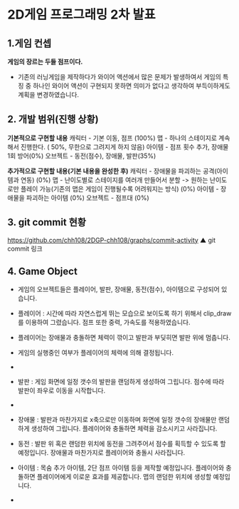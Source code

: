 ﻿# 2D게임 프로그래밍 2차 발표

## 1.게임 컨셉

**게임의 장르는 두들 점프이다.**
- 기존의 러닝게임을 제작하다가 와이어 액션에서 많은 문제가 발생하여서 게임의 특징 중 하나인 와이어 액션이 구현되지 못하면 의미가 없다고 생각하여 부득이하게도 계획을 변경하였습니다.

## 2. 개발 범위(진행 상황)
**기본적으로 구현할 내용**
캐릭터 - 기본 이동, 점프 (100%)
맵 - 하나의 스테이지로 계속해서 진행한다. ( 50%, 무한으로 그려지게 하지 않음)
아이템 - 점프 횟수 추가, 장애물 1회 방어(0%)
오브젝트 - 동전(점수), 장애물, 발판(35%)

**추가적으로 구현할 내용(기본 내용을 완성한 후)**
캐릭터 - 장애물을 파괴하는 공격(아이템과 연동) (0%)
맵 - 난이도별로 스테이지를 여러개 만들어서 분할 -> 원하는 난이도로만 플레이 가능(기존의 맵은 게임이 진행될수록 어려워지는 방식) (0%)
아이템 - 장애물을 파괴하는 아이템 (0%)
오브젝트 - 점프대 (0%)

## 3. git commit 현황
https://github.com/chh108/2DGP-chh108/graphs/commit-activity
▲ git commit 링크

## 4. Game Object
- 게임의 오브젝트들은 플레이어, 발판, 장애물, 동전(점수), 아이템으로 구성되어 있습니다.

 - 플레이어 : 시간에 따라 자연스럽게 뛰는 모습으로 보이도록 하기 위해서 clip_draw를 이용하여 그렸습니다. 점프 또한 중력, 가속도를 적용하였습니다.
 - 플레이어는 장애물과 충돌하면 체력이 깎이고 발판과 부딪히면 발판 위에 멈춥니다.
 - 게임의 실행중인 여부가 플레이어의 체력에 의해 결정됩니다.
 - 
 - 발판 : 게임 화면에 일정 갯수의 발판을 랜덤하게 생성하여 그립니다. 점수에 따라 발판이 좌우로 이동을 시작합니다.
 - 
 - 장애물 : 발판과 마찬가지로 x축으로만 이동하며 화면에 일정 갯수의 장애물만 랜덤하게 생성하여 그립니다.  플레이어와 충돌하면 체력을 감소시키고 사라집니다.

- 동전 : 발판 위 혹은 랜덤한 위치에 동전을 그려주어서 점수를 획득할 수 있도록 할 예정입니다.
장애물과 마찬가지로 플레이어와 충돌시 사라집니다.

- 아이템 : 목숨 추가 아이템, 2단 점프 아이템 등을 제작할 예정입니다. 플레이어와 충돌하면 플레이어에게 이로운 효과를 제공합니다. 맵의 랜덤한 위치에 생성할 예정입니다.
 - 
